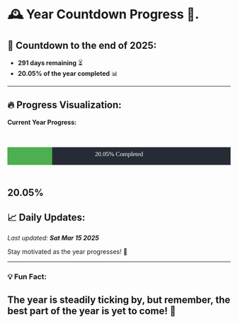 
# &#x1F570; **Year Countdown Progress** &#x1F389;.

## &#x1F4C5; Countdown to the end of 2025:
- **291 days remaining** &#x23F3;
- **20.05% of the year completed** &#x1F4CA;

---

## &#x1F525; **Progress Visualization**:

**Current Year Progress:**

<br><br>
![Progress Bar](https://raw.githubusercontent.com/dayanidigv/year-countdown-progress/main/progress-bar.svg)
<br><br>

**20.05%**
---

## &#x1F4C8; **Daily Updates**:

_Last updated: **Sat Mar 15 2025**_

Stay motivated as the year progresses! &#x1F680;

--- 

### &#x1F4A1; **Fun Fact:**
The year is steadily ticking by, but remember, the best part of the year is yet to come! &#x1F31F;
---
